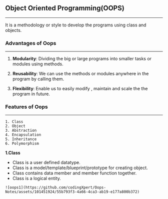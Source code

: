 ## Object Oriented Programming(OOPS)
***
It is a methodology or style to develop the programs using class and objects.

### Advantages of Oops
***
1. **Modularity**: Dividing the big or large programs into smaller tasks or modules using methods.

2. **Reusability**: We can use the methods or modules anywhere in the program by calling them.

3. **Flexibility**: Enable us to easily modify , maintain and scale the the program in future.

### Features of Oops
***

```
1. Class
2. Object
3. Abstraction
4. Encapsulation
5. Inheritance
6. Polymorphism
```
**1.Class**
* Class is a user defined datatype.
* Class is a model/template/blueprint/prototype for creating object.
* Class contains data member and member function together.
* Class is a logical entity.
```
![oops1](https://github.com/codingXpert/Oops-Notes/assets/101451924/55b793f3-4a66-4ca3-ab19-e177a800b372)

```
